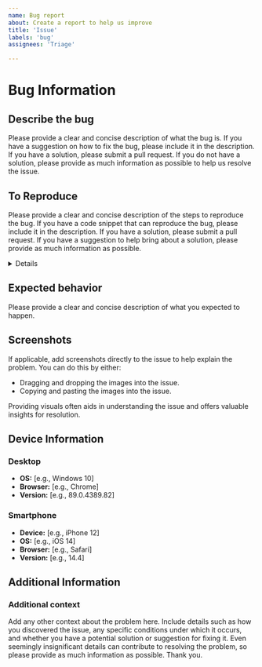 ```yaml
---
name: Bug report
about: Create a report to help us improve
title: 'Issue'
labels: 'bug'
assignees: 'Triage'

---
```


# Bug Information

## Describe the bug

Please provide a clear and concise description of what the bug is. If you have a suggestion on how to fix the bug, please include it in the description. If you have a solution, please submit a pull request. If you do not have a solution, please provide as much information as possible to help us resolve the issue.

## To Reproduce

Please provide a clear and concise description of the steps to reproduce the bug. If you have a code snippet that can reproduce the bug, please include it in the description. If you have a solution, please submit a pull request. If you have a suggestion to help bring about a solution, please provide as much information as possible.

<details>

    <summary>Example of a snippet:</summary>

    ```python
    # Example Python code snippet
    def example():
        print("This is an example of a snippet.")
    ```

</details>

## Expected behavior

Please provide a clear and concise description of what you expected to happen.

## Screenshots

If applicable, add screenshots directly to the issue to help explain the problem. You can do this by either:

- Dragging and dropping the images into the issue.
- Copying and pasting the images into the issue.

Providing visuals often aids in understanding the issue and offers valuable insights for resolution.

## Device Information

### Desktop

- **OS:** [e.g., Windows 10]
- **Browser:** [e.g., Chrome]
- **Version:** [e.g., 89.0.4389.82]

### Smartphone

- **Device:** [e.g., iPhone 12]
- **OS:** [e.g., iOS 14]
- **Browser:** [e.g., Safari]
- **Version:** [e.g., 14.4]

## Additional Information

### Additional context

Add any other context about the problem here. Include details such as how you discovered the issue, any specific conditions under which it occurs, and whether you have a potential solution or suggestion for fixing it. Even seemingly insignificant details can contribute to resolving the problem, so please provide as much information as possible. Thank you.
